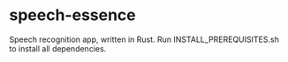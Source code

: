 # speech-essence
Speech recognition app, written in Rust.
Run INSTALL_PREREQUISITES.sh to install all dependencies.

